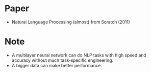 # Paper
-  Natural Language Processing (almost) from Scratch (2011)

# Note
- A multilayer neural network can do NLP tasks with high speed and accuracy without much task-specific engineering.
- A bigger data can make better performance.
